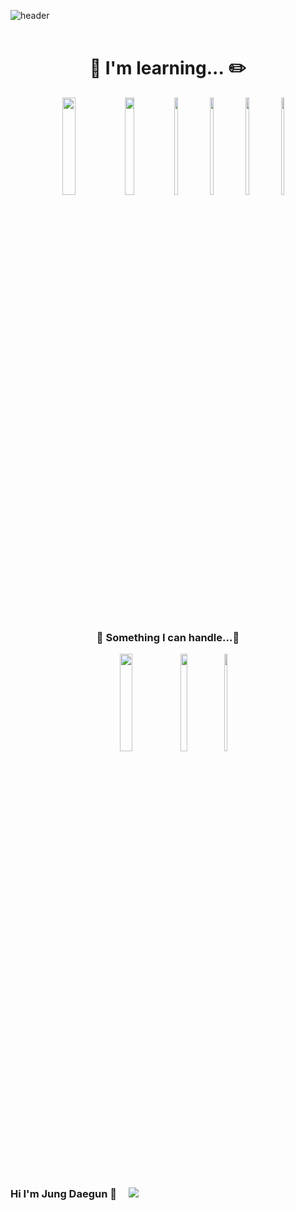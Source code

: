 ![header](https://capsule-render.vercel.app/api?type=waving&&color=timeGradient&text=Jung%20Daegun&fontColor=F6F6F6&section=footer&fontAlignY=70)
</br>
</br>

<div align="center">

  # :notebook_with_decorative_cover:&nbsp;I'm learning...&nbsp;:pencil2:
  <img src = "https://img.shields.io/badge/ Cisco Netacad-1BA0D7?style=flat-square&logo=Cisco&logoColor=white" width="20%" height="20%"/>
  <img src = "https://img.shields.io/badge/ C language-A8B9CC?style=flat-square&logo=C&logoColor=white" width="17%" height="20%"/>
  <img src = "https://img.shields.io/badge/ C ++-00599C?style=flat-square&logo=C%2B%2B&logoColor=white" width="11%" height="20%"/>
  <img src = "https://img.shields.io/badge/ Java-007396?style=flat-square&logo=Java&logoColor=white" width="10%" height="20%"/>
  <img src = "https://img.shields.io/badge/ Linux-FCC624?style=flat-square&logo=Linux&logoColor=white" width="11%" height="20%"/>
  <img src = "https://img.shields.io/badge/ Kali-557C94?style=flat-square&logo=Kali Linux&logoColor=white" width="10%" height="20%"/>
  
</div>
</br>
</br>
</br>

<div align="center">
  
### :wrench: Something I can handle...:wrench:
<img src = "https://img.shields.io/badge/Synology DiskStation-B5B5B6?style=flat-square&logo=Synology&logoColor=white" width="20%" height="20%"/>
  <img src = "https://img.shields.io/badge/Synology DSM-B5B5B6?style=flat-square&logo=Synology&logoColor=white" width="15%" height="20%"/>
  <img src = "https://img.shields.io/badge/VMware-607078?style=flat-square&logo=VMware&logoColor=white" width="10%" height="20%"/>
  
</div>
</br>
</br>
</br>





### Hi I'm Jung Daegun 👋&nbsp;&nbsp;&nbsp;&nbsp; <a href="mailto:hgy31337@naver.com"><img src="https://img.shields.io/badge/Mail-03C75A?style=flat-square&logo=Naver&logoColor=white"/>
</br>
</br>

